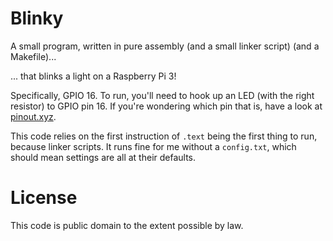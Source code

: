# Blinky

A small program, written in pure assembly (and a small linker script) (and a Makefile)...

... that blinks a light on a Raspberry Pi 3!

Specifically, GPIO 16. To run, you'll need to hook up an LED (with the right
resistor) to GPIO pin 16. If you're wondering which pin that is, have a look at
[pinout.xyz](http://pinout.xyz).


This code relies on the first instruction of `.text` being the first thing to run, because linker scripts. It runs fine for me without a `config.txt`, which should mean settings are all at their defaults.

# License

This code is public domain to the extent possible by law.
